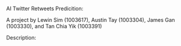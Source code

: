 AI Twitter Retweets Predicition:

A project by Lewin Sim (1003617), Austin Tay (1003304), James Gan (1003330), and Tan Chia Yik (1003391)

Description:
